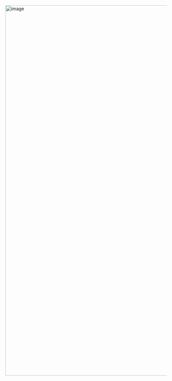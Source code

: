 <img width="1306" height="1154" alt="image" src="https://github.com/user-attachments/assets/b564504b-7c52-4ba6-b82c-204147a225a4" />

